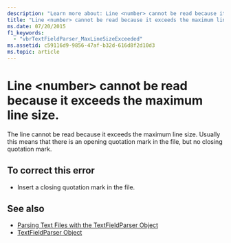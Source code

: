 ```yaml
---
description: "Learn more about: Line <number> cannot be read because it exceeds the maximum line size."
title: "Line <number> cannot be read because it exceeds the maximum line size."
ms.date: 07/20/2015
f1_keywords: 
  - "vbrTextFieldParser_MaxLineSizeExceeded"
ms.assetid: c59116d9-9856-47af-b32d-616d8f2d10d3
ms.topic: article
---
```

# Line \<number> cannot be read because it exceeds the maximum line size.

The line cannot be read because it exceeds the maximum line size. Usually this means that there is an opening quotation mark in the file, but no closing quotation mark.  
  
## To correct this error  
  
- Insert a closing quotation mark in the file.  
  
## See also

- [Parsing Text Files with the TextFieldParser Object](../developing-apps/programming/drives-directories-files/parsing-text-files-with-the-textfieldparser-object.md)
- [TextFieldParser Object](../language-reference/objects/textfieldparser-object.md)
